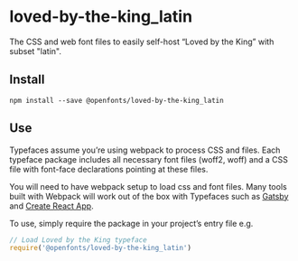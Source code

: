 
# loved-by-the-king_latin

The CSS and web font files to easily self-host “Loved by the King” with subset "latin".

## Install

`npm install --save @openfonts/loved-by-the-king_latin`

## Use

Typefaces assume you’re using webpack to process CSS and files. Each typeface
package includes all necessary font files (woff2, woff) and a CSS file with
font-face declarations pointing at these files.

You will need to have webpack setup to load css and font files. Many tools built
with Webpack will work out of the box with Typefaces such as [Gatsby](https://github.com/gatsbyjs/gatsby)
and [Create React App](https://github.com/facebookincubator/create-react-app).

To use, simply require the package in your project’s entry file e.g.

```javascript
// Load Loved by the King typeface
require('@openfonts/loved-by-the-king_latin')
```
